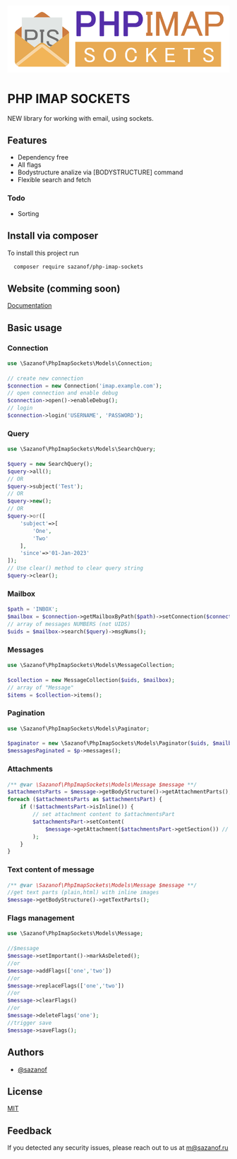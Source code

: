 ![Logo](https://raw.githubusercontent.com/sazanof/php-imap-sockets/main/files/logo.png)

# PHP IMAP SOCKETS

NEW library for working with email, using sockets.

## Features

- Dependency free
- All flags
- Bodystructure analize via [BODYSTRUCTURE] command
- Flexible search and fetch

### Todo

- Sorting

## Install via composer

To install this project run

```bash
  composer require sazanof/php-imap-sockets
```

## Website (comming soon)

[Documentation](https://sazanof.ru)

## Basic usage

### Connection

```php
use \Sazanof\PhpImapSockets\Models\Connection;

// create new connection
$connection = new Connection('imap.example.com');
// open connection and enable debug
$connection->open()->enableDebug();
// login
$connection->login('USERNAME', 'PASSWORD');
```

### Query

```php
use \Sazanof\PhpImapSockets\Models\SearchQuery;

$query = new SearchQuery();
$query->all();
// OR
$query->subject('Test');
// OR
$query->new();
// OR
$query->or([
	'subject'=>[
		'One',
		'Two'
	],
	'since'=>'01-Jan-2023'
]);
// Use clear() method to clear query string
$query->clear();
```

### Mailbox

```php
$path = 'INBOX';
$mailbox = $connection->getMailboxByPath($path)->setConnection($connection)->select();
// array of messages NUMBERS (not UIDS)
$uids = $mailbox->search($query)->msgNums();
```

### Messages

```php
use \Sazanof\PhpImapSockets\Models\MessageCollection;

$collection = new MessageCollection($uids, $mailbox);
// array of "Message"
$items = $collection->items();
```

### Pagination

```php
use \Sazanof\PhpImapSockets\Models\Paginator;

$paginator = new \Sazanof\PhpImapSockets\Models\Paginator($uids, $mailbox, 1, 6);
$messagesPaginated = $p->messages();
```

### Attachments

```php
/** @var \Sazanof\PhpImapSockets\Models\Message $message **/
$attachmentsParts = $message->getBodyStructure()->getAttachmentParts();
foreach ($attachmentsParts as $attachmentsPart) {
    if (!$attachmentsPart->isInline()) {
        // set attachment content to $attachmentsPart
        $attachmentsPart->setContent(
            $message->getAttachment($attachmentsPart->getSection()) // or save locally
        );
    }
}
```

### Text content of message

```php
/** @var \Sazanof\PhpImapSockets\Models\Message $message **/
//get text parts (plain,html) with inline images
$message->getBodyStructure()->getTextParts();
```

### Flags management

```php
use \Sazanof\PhpImapSockets\Models\Message;

//$message
$message->setImportant()->markAsDeleted();
//or
$message->addFlags(['one','two'])
//or
$message->replaceFlags(['one','two'])
//or
$message->clearFlags()
//or
$message->deleteFlags('one');
//trigger save
$message->saveFlags();
```

## Authors

- [@sazanof](https://www.github.com/sazanof)

## License

[MIT](https://choosealicense.com/licenses/mit/)

## Feedback

If you detected any security issues, please reach out to us at m@sazanof.ru

